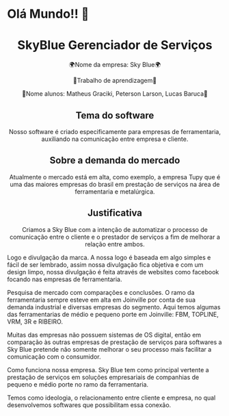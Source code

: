 # Olá Mundo!!  👋

<h1 align="center">SkyBlue Gerenciador de Serviços</h1>

<p align="center">🌍Nome da empresa: Sky Blue🌍</p>
<p align="center">🚀Trabalho de aprendizagem🚀</p>
<p align="center">👥Nome alunos: Matheus Graciki, Peterson Larson, Lucas Baruca👥</p>


<h2 align="center">Tema do software</h2>
<p align="center">Nosso software é criado especificamente para empresas de ferramentaria, auxiliando na comunicação entre empresa e cliente.</p>


<h2 align="center">Sobre a demanda do mercado</h2>
<p align="center">Atualmente o mercado está em alta, como exemplo, a empresa Tupy que é uma das maiores empresas do brasil em prestação de serviços na área de ferramentaria e metalúrgica.</p>

<h2 align="center">Justificativa</h2>
<p align="center">Criamos a Sky Blue com a intenção de automatizar o processo de comunicação entre o cliente e o prestador de serviços a fim de melhorar a relação entre ambos.</p> 

Logo e divulgação da marca.
A nossa logo é baseada em algo simples e fácil de ser lembrado, assim nossa divulgação fica objetiva e com um design limpo, nossa divulgação é feita através de websites como facebook focando nas empresas de ferramentaria. 

Pesquisa de mercado com comparações e conclusões.
O ramo da ferramentaria sempre esteve em alta em Joinville por conta de sua demanda industrial e diversas empresas do segmento. Aqui temos algumas das ferramentarias de médio e pequeno porte em Joinville: FBM, TOPLINE, VRM, 3R e RIBEIRO.

Muitas das empresas não possuem sistemas de OS digital, então em comparação às outras empresas de prestação de serviços para softwares a Sky Blue pretende não somente melhorar o seu processo mais facilitar a comunicação com o consumidor.

Como funciona nossa empresa.
Sky Blue tem como principal vertente a prestação de serviços em soluções empresariais de companhias de pequeno e médio porte no ramo da ferramentaria.

Temos como ideologia, o relacionamento entre cliente e empresa, no qual desenvolvemos softwares que possibilitam essa conexão.
